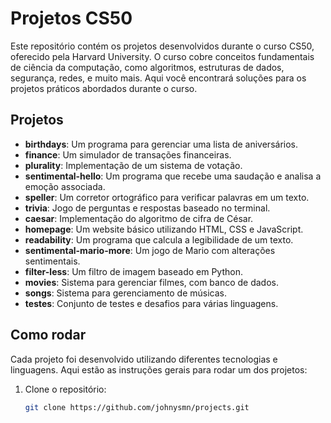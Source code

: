 # Projetos CS50

Este repositório contém os projetos desenvolvidos durante o curso CS50, oferecido pela Harvard University. O curso cobre conceitos fundamentais de ciência da computação, como algoritmos, estruturas de dados, segurança, redes, e muito mais. Aqui você encontrará soluções para os projetos práticos abordados durante o curso.

## Projetos

- **birthdays**: Um programa para gerenciar uma lista de aniversários.
- **finance**: Um simulador de transações financeiras.
- **plurality**: Implementação de um sistema de votação.
- **sentimental-hello**: Um programa que recebe uma saudação e analisa a emoção associada.
- **speller**: Um corretor ortográfico para verificar palavras em um texto.
- **trivia**: Jogo de perguntas e respostas baseado no terminal.
- **caesar**: Implementação do algoritmo de cifra de César.
- **homepage**: Um website básico utilizando HTML, CSS e JavaScript.
- **readability**: Um programa que calcula a legibilidade de um texto.
- **sentimental-mario-more**: Um jogo de Mario com alterações sentimentais.
- **filter-less**: Um filtro de imagem baseado em Python.
- **movies**: Sistema para gerenciar filmes, com banco de dados.
- **songs**: Sistema para gerenciamento de músicas.
- **testes**: Conjunto de testes e desafios para várias linguagens.

## Como rodar

Cada projeto foi desenvolvido utilizando diferentes tecnologias e linguagens. Aqui estão as instruções gerais para rodar um dos projetos:

1. Clone o repositório:
   ```bash
   git clone https://github.com/johnysmn/projects.git
